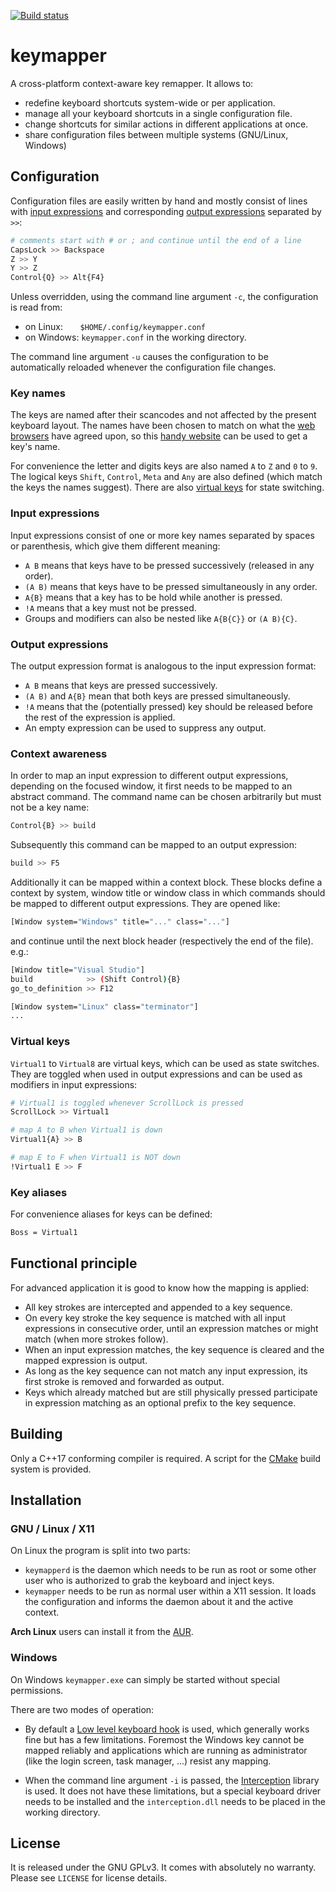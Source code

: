 [![Build status](https://ci.appveyor.com/api/projects/status/ykij7d5lrw7yc52d?svg=true)](https://ci.appveyor.com/project/houmaster/keymapper)

keymapper
=========

A cross-platform context-aware key remapper. It allows to:
* redefine keyboard shortcuts system-wide or per application.
* manage all your keyboard shortcuts in a single configuration file.
* change shortcuts for similar actions in different applications at once.
* share configuration files between multiple systems (GNU/Linux, Windows)

Configuration
-------------

Configuration files are easily written by hand and mostly consist of lines with [input expressions](#input-expressions) and corresponding [output expressions](#output-expressions) separated by ```>>```:

```bash
# comments start with # or ; and continue until the end of a line
CapsLock >> Backspace
Z >> Y
Y >> Z
Control{Q} >> Alt{F4}
```

Unless overridden, using the command line argument ```-c```, the configuration is read from:
  * on Linux: &nbsp; &nbsp; &nbsp; ```$HOME/.config/keymapper.conf```
  * on Windows: ```keymapper.conf``` in the working directory.

The command line argument ```-u``` causes the configuration to be automatically reloaded whenever the configuration file changes.

### Key names

The keys are named after their scancodes and not affected by the present keyboard layout.
The names have been chosen to match on what the [web browsers](https://developer.mozilla.org/en-US/docs/Web/API/KeyboardEvent/code) have agreed upon, so this [handy website](http://keycode.info/) can be used to get a key's name.

For convenience the letter and digits keys are also named ```A``` to ```Z``` and ```0``` to ```9```. The logical keys ```Shift```, ```Control```, ```Meta``` and ```Any``` are also defined (which match the keys the names suggest). There are also [virtual keys](#virtual-keys) for state switching.

### Input expressions

Input expressions consist of one or more key names separated by spaces or parenthesis, which give them different meaning:

  * ```A B``` means that keys have to be pressed successively (released in any order).
  * ```(A B)``` means that keys have to be pressed simultaneously in any order.
  * ```A{B}``` means that a key has to be hold while another is pressed.
  * ```!A``` means that a key must not be pressed.
  * Groups and modifiers can also be nested like ```A{B{C}}``` or ```(A B){C}```.

### Output expressions

The output expression format is analogous to the input expression format:

  * ```A B``` means that keys are pressed successively.
  * ```(A B)``` and ```A{B}``` mean that both keys are pressed simultaneously.
  * ```!A``` means that the (potentially pressed) key should be released before the rest of the expression is applied.
  * An empty expression can be used to suppress any output.

### Context awareness

In order to map an input expression to different output expressions, depending on the focused window, it first needs to be mapped to an abstract command. The command name can be chosen arbitrarily but must not be a key name:

```bash
Control{B} >> build
```

Subsequently this command can be mapped to an output expression:

```bash
build >> F5
```

Additionally it can be mapped within a context block. These blocks define a context by system, window title or window class in which commands should be mapped to different output expressions. They are opened like:

```bash
[Window system="Windows" title="..." class="..."]
```

and continue until the next block header (respectively the end of the file). e.g.:

```bash
[Window title="Visual Studio"]
build            >> (Shift Control){B}
go_to_definition >> F12

[Window system="Linux" class="terminator"]
...
```

### Virtual keys

```Virtual1``` to ```Virtual8``` are virtual keys, which can be used as state switches. They are toggled when used in output expressions and can be used as modifiers in input expressions:

```bash
# Virtual1 is toggled whenever ScrollLock is pressed
ScrollLock >> Virtual1

# map A to B when Virtual1 is down
Virtual1{A} >> B

# map E to F when Virtual1 is NOT down
!Virtual1 E >> F
```

### Key aliases

For convenience aliases for keys can be defined:

```bash
Boss = Virtual1
```

Functional principle
--------------------

For advanced application it is good to know how the mapping is applied:

  * All key strokes are intercepted and appended to a key sequence.
  * On every key stroke the key sequence is matched with all input expressions in consecutive order, until an expression matches or might match (when more strokes follow).
  * When an input expression matches, the key sequence is cleared and the mapped expression is output.
  * As long as the key sequence can not match any input expression, its first stroke is removed and forwarded as output.
  * Keys which already matched but are still physically pressed participate in expression matching as an optional prefix to the key sequence.

Building
--------

Only a C++17 conforming compiler is required. A script for the
[CMake](https://cmake.org) build system is provided.

Installation
------------

### GNU / Linux / X11

On Linux the program is split into two parts:
* ```keymapperd``` is the daemon which needs to be run as root or some other user who is authorized to grab the keyboard and inject keys.
* ```keymapper``` needs to be run as normal user within a X11 session. It loads the configuration and informs the daemon about it and the active context.

**Arch Linux** users can install it from the [AUR](https://aur.archlinux.org/packages/keymapper-git).

### Windows

On Windows ```keymapper.exe``` can simply be started without special permissions.

There are two modes of operation:

* By default a [Low level keyboard hook](https://docs.microsoft.com/en-us/windows/desktop/winmsg/about-hooks) is used, which generally works fine but has a few limitations. Foremost the Windows key cannot be mapped reliably and applications which are running as administrator (like the login screen, task manager, ...) resist any mapping.

* When the command line argument ```-i``` is passed, the [Interception](https://github.com/oblitum/Interception/) library is used. It does not have these limitations, but a special keyboard driver needs to be installed and the ```interception.dll``` needs to be placed in the working directory.

License
-------

It is released under the GNU GPLv3. It comes with absolutely no warranty. Please see `LICENSE` for license details.
